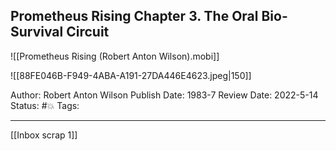 ## Prometheus Rising Chapter 3. The Oral Bio-Survival Circuit

![[Prometheus Rising (Robert Anton Wilson).mobi]]

![[88FE046B-F949-4ABA-A191-27DA446E4623.jpeg|150]]

Author: Robert Anton Wilson
Publish Date: 1983-7
Review Date: 2022-5-14
Status: #💥
Tags:

___

[[Inbox scrap 1]]

